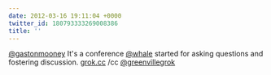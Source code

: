 ```yaml
---
date: 2012-03-16 19:11:04 +0000
twitter_id: 180793333269008386
title: ''
---
```


<!-- Tweet at https://twitter.com/statuses/180792625039806466 is either deleted or protected. -->

[@gastonmooney](https://twitter.com/gastonmooney) It's a conference [@whale](https://twitter.com/whale) started for asking questions and fostering discussion. [grok.cc](http://grok.cc/) /cc [@greenvillegrok](https://twitter.com/greenvillegrok)

